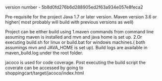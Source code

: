version number - 5b8d0fd276b6d288905ed2f63a934e057e8feca2 

Pre-requisite for the project
Java 1.7 or later version.
Maven version 3.6 or higher( most probably will build with previous versions as well)

Project can be either build using 
1.maven commands from command line assuming maven is installed and mvn and java home is set up. 
2.Or executing build.sh for linux or build.bat for windows machines.( both assumings mvn and JAVA_HOME is set up). Build logs are available in maven_build.log under the root folder.

jacoco is used for code coverage.
Post executing the build script the coverate can be accessed by going to shoppingcart/target/jacoco/index.html
